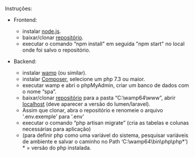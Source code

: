Instruções:

- Frontend:

  - instalar [node.js](https://nodejs.org/en/).
  - baixar/clonar [repositório](https://github.com/Xeubaka/spa-app).
  - executar o comando “npm install" em seguida "npm start" no local onde foi salvo o repositório.

- Backend:

  - instalar [wamp](http://wampserver.aviatechno.net/) (ou similar).
  - instalar [Composer](https://getcomposer.org/), selecione um php 7.3 ou maior.
  - executar wamp e abri o phpMyAdmin, criar um banco de dados com o nome “spa”.
  - baixar/clonar [repositório](https://github.com/Xeubaka/spa-api) para a pasta “C:\wamp64\www”, abrir [localhost](http://localhost/spa-api/public/) (deve aparecer a versão do lumen/laravel).
  - Assim que clonar, abra o repositório e renomeie o arquivo '.env.exemple' para '.env'
  - executar o comando “php artisan migrate” (cria as tabelas e colunas necessárias para aplicação)
  - (para definir php como uma variável do sistema, pesquisar variáveis de ambiente e salvar o caminho no Path  ‘C:\wamp64\bin\php\php*’) * = versão do php instalada.
